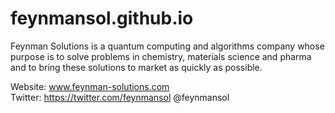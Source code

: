 # feynmansol.github.io
Feynman Solutions is a quantum computing and algorithms company whose purpose is to solve problems in chemistry, materials science and pharma and 
to bring these solutions to market as quickly as possible.

Website: www.feynman-solutions.com  
Twitter: https://twitter.com/feynmansol @feynmansol
